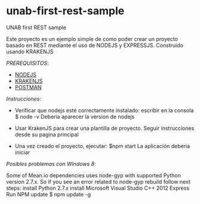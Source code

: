 # unab-first-rest-sample

UNAB first REST sample

Este proyecto es un ejemplo simple de como poder crear un proyecto basado en REST mediante el uso de NODEJS y EXPRESSJS. Construido usando KRAKENJS

*PREREQUISITOS*:

- [NODEJS](https://nodejs.org/)
- [KRAKENJS](http://krakenjs.com/)
- [POSTMAN](https://www.getpostman.com/)
 
*Instrucciones*:

- Verificar que nodejs esté correctamente instalado: escribir en la consola
$ node -v
Deberia aparecer la version de nodejs

- Usar KrakenJS para crear una plantilla de proyecto. Seguir instrucciones desde su pagina principal
- Una vez creado el proyecto, ejecutar:
$npm start
La aplicación deberia iniciar

*Posibles problemas con Windows 8*:

Some of Mean.io dependencies uses node-gyp with supported Python version 2.7.x. So if you see an error related to node-gyp rebuild follow next steps:
install Python 2.7.x
install Microsoft Visual Studio C++ 2012 Express
Run NPM update
$ npm update -g
